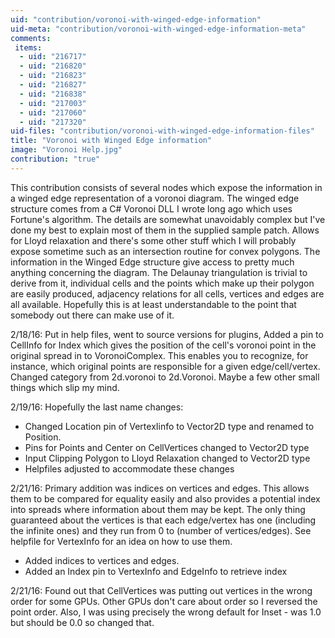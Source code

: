 ```yaml
---
uid: "contribution/voronoi-with-winged-edge-information"
uid-meta: "contribution/voronoi-with-winged-edge-information-meta"
comments: 
 items: 
  - uid: "216717"
  - uid: "216820"
  - uid: "216823"
  - uid: "216827"
  - uid: "216838"
  - uid: "217003"
  - uid: "217060"
  - uid: "217320"
uid-files: "contribution/voronoi-with-winged-edge-information-files"
title: "Voronoi with Winged Edge information"
image: "Voronoi Help.jpg"
contribution: "true"
---
```


This contribution consists of several nodes which expose the information in a winged edge representation of a voronoi diagram.  The winged edge structure comes from a C# Voronoi DLL I wrote long ago which uses Fortune's algorithm.  The details are somewhat unavoidably complex but I've done my best to explain most of them in the supplied sample patch.  Allows for Lloyd relaxation and there's some other stuff which I will probably expose sometime such as an intersection routine for convex polygons.  The information in the Winged Edge structure give access to pretty much anything concerning the diagram.  The Delaunay triangulation is trivial to derive from it, individual cells and the points which make up their polygon are easily produced, adjacency relations for all cells, vertices and edges are all available.  Hopefully this is at least understandable to the point that somebody out there can make use of it.

2/18/16: Put in help files, went to source versions for plugins, Added a pin to CellInfo for Index which gives the position of the cell's voronoi point in the original spread in to VoronoiComplex.  This enables you to recognize, for instance, which original points are responsible for a given edge/cell/vertex.  Changed category from 2d.voronoi to 2d.Voronoi.  Maybe a few other small things which slip my mind.

2/19/16: Hopefully the last name changes:
  - Changed Location pin of VertexIinfo to Vector2D type and renamed to Position.
  - Pins for Points and Center on CellVertices changed to Vector2D type
  - Input Clipping Polygon to Lloyd Relaxation changed to Vector2D type
  - Helpfiles adjusted to accommodate these changes

2/21/16: Primary addition was indices on vertices and edges.  This allows them to be compared for equality easily and also provides a potential index into spreads where information about them may be kept.  The only thing guaranteed about the vertices is that each edge/vertex has one (including the infinite ones) and they run from 0 to (number of vertices/edges).  See helpfile for VertexInfo for an idea on how to use them.
  - Added indices to vertices and edges.
  - Added an Index pin to VertexInfo and EdgeInfo to retrieve index

2/21/16: Found out that CellVertices was putting out vertices in the wrong order for some GPUs.  Other GPUs don't care about order so I reversed the point order.  Also, I was using precisely the wrong default for Inset - was 1.0 but should be 0.0 so changed that.